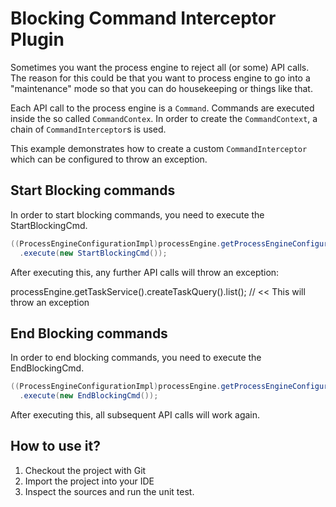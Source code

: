 # Blocking Command Interceptor Plugin

Sometimes you want the process engine to reject all (or some) API calls. The reason for this could be that
you want to process engine to go into a "maintenance" mode so that you can do housekeeping or things like that.

Each API call to the process engine is a `Command`. Commands are executed inside the so called `CommandContex`.
In order to create the `CommandContext`, a chain of `CommandInterceptor`s is used.

This example demonstrates how to create a custom `CommandInterceptor` which can be configured to throw an exception.

## Start Blocking commands

In order to start blocking commands, you need to execute the StartBlockingCmd.

```java 
((ProcessEngineConfigurationImpl)processEngine.getProcessEngineConfiguration()).getCommandExecutorTxRequired()
  .execute(new StartBlockingCmd());
```

After executing this, any further API calls will throw an exception:

processEngine.getTaskService().createTaskQuery().list(); // << This will throw an exception

## End Blocking commands

In order to end blocking commands, you need to execute the EndBlockingCmd.

```java 
((ProcessEngineConfigurationImpl)processEngine.getProcessEngineConfiguration()).getCommandExecutorTxRequired()
  .execute(new EndBlockingCmd());
```

After executing this, all subsequent API calls will work again.

## How to use it?

1. Checkout the project with Git
2. Import the project into your IDE
3. Inspect the sources and run the unit test.

